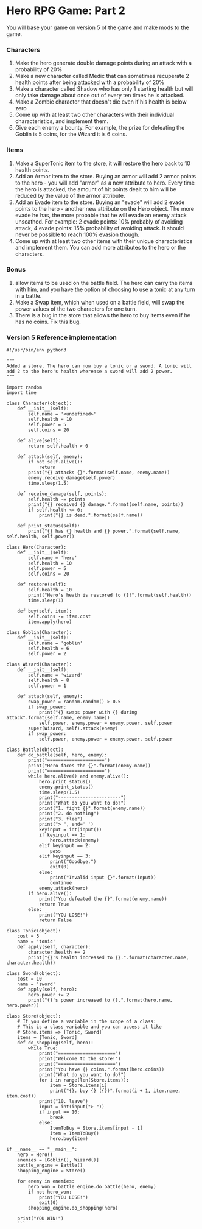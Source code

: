 # Hero RPG Game: Part 2

You will base your game on version 5 of the game and make mods to the game.

### Characters

1. Make the hero generate double damage points during an attack with a probability of 20%
2. Make a new character called Medic that can sometimes recuperate 2 health points after being attacked with a probability of 20%
3. Make a character called Shadow who has only 1 starting health but will only take damage about once out of every ten times he is attacked.
4. Make a Zombie character that doesn't die even if his health is below zero
5. Come up with at least two other characters with their individual characteristics, and implement them.
6. Give each enemy a bounty. For example, the prize for defeating the Goblin is 5 coins, for the Wizard it is 6 coins.

### Items

1. Make a SuperTonic item to the store, it will restore the hero back to 10 health points.
2. Add an Armor item to the store. Buying an armor will add 2 armor points to the hero - you will add "armor" as a new attribute to hero. Every time the hero is attacked, the amount of hit points dealt to him will be reduced by the value of the armor attribute.
3. Add an Evade item to the store. Buying an "evade" will add 2 evade points to the hero - another new attribute on the Hero object. The more evade he has, the more probable that he will evade an enemy attack unscathed. For example: 2 evade points: 10% probably of avoiding attack, 4 evade points: 15% probability of avoiding attack. It should never be possible to reach 100% evasion though.
4. Come up with at least two other items with their unique characteristics and implement them. You can add more attributes to the hero or the characters.

### Bonus

1. allow items to be used on the battle field. The hero can carry the items with him, and you have the option of choosing to use a tonic at any turn in a battle.
2. Make a Swap item, which when used on a battle field, will swap the power values of the two characters for one turn.
3. There is a bug in the store that allows the hero to buy items even if he has no coins. Fix this bug.

### Version 5 Reference implementation

```
#!/usr/bin/env python3

"""
Added a store. The hero can now buy a tonic or a sword. A tonic will add 2 to the hero's health wherease a sword will add 2 power.
"""

import random
import time

class Character(object):
    def __init__(self):
        self.name = '<undefined>'
        self.health = 10
        self.power = 5
        self.coins = 20

    def alive(self):
        return self.health > 0

    def attack(self, enemy):
        if not self.alive():
            return
        print("{} attacks {}".format(self.name, enemy.name))
        enemy.receive_damage(self.power)
        time.sleep(1.5)

    def receive_damage(self, points):
        self.health -= points
        print("{} received {} damage.".format(self.name, points))
        if self.health <= 0:
            print("{} is dead.".format(self.name))

    def print_status(self):
        print("{} has {} health and {} power.".format(self.name, self.health, self.power))

class Hero(Character):
    def __init__(self):
        self.name = 'hero'
        self.health = 10
        self.power = 5
        self.coins = 20

    def restore(self):
        self.health = 10
        print("Hero's heath is restored to {}!".format(self.health))
        time.sleep(1)

    def buy(self, item):
        self.coins -= item.cost
        item.apply(hero)

class Goblin(Character):
    def __init__(self):
        self.name = 'goblin'
        self.health = 6
        self.power = 2

class Wizard(Character):
    def __init__(self):
        self.name = 'wizard'
        self.health = 8
        self.power = 1

    def attack(self, enemy):
        swap_power = random.random() > 0.5
        if swap_power:
            print("{} swaps power with {} during attack".format(self.name, enemy.name))
            self.power, enemy.power = enemy.power, self.power
        super(Wizard, self).attack(enemy)
        if swap_power:
            self.power, enemy.power = enemy.power, self.power

class Battle(object):
    def do_battle(self, hero, enemy):
        print("=====================")
        print("Hero faces the {}".format(enemy.name))
        print("=====================")
        while hero.alive() and enemy.alive():
            hero.print_status()
            enemy.print_status()
            time.sleep(1.5)
            print("-----------------------")
            print("What do you want to do?")
            print("1. fight {}".format(enemy.name))
            print("2. do nothing")
            print("3. flee")
            print("> ", end=' ')
            keyinput = int(input())
            if keyinput == 1:
                hero.attack(enemy)
            elif keyinput == 2:
                pass
            elif keyinput == 3:
                print("Goodbye.")
                exit(0)
            else:
                print("Invalid input {}".format(input))
                continue
            enemy.attack(hero)
        if hero.alive():
            print("You defeated the {}".format(enemy.name))
            return True
        else:
            print("YOU LOSE!")
            return False

class Tonic(object):
    cost = 5
    name = 'tonic'
    def apply(self, character):
        character.health += 2
        print("{}'s health increased to {}.".format(character.name, character.health))

class Sword(object):
    cost = 10
    name = 'sword'
    def apply(self, hero):
        hero.power += 2
        print("{}'s power increased to {}.".format(hero.name, hero.power))

class Store(object):
    # If you define a variable in the scope of a class:
    # This is a class variable and you can access it like
    # Store.items => [Tonic, Sword]
    items = [Tonic, Sword]
    def do_shopping(self, hero):
        while True:
            print("=====================")
            print("Welcome to the store!")
            print("=====================")
            print("You have {} coins.".format(hero.coins))
            print("What do you want to do?")
            for i in range(len(Store.items)):
                item = Store.items[i]
                print("{}. buy {} ({})".format(i + 1, item.name, item.cost))
            print("10. leave")
            input = int(input("> "))
            if input == 10:
                break
            else:
                ItemToBuy = Store.items[input - 1]
                item = ItemToBuy()
                hero.buy(item)

if __name__ == "__main__":
    hero = Hero()
    enemies = [Goblin(), Wizard()]
    battle_engine = Battle()
    shopping_engine = Store()

    for enemy in enemies:
        hero_won = battle_engine.do_battle(hero, enemy)
        if not hero_won:
            print("YOU LOSE!")
            exit(0)
        shopping_engine.do_shopping(hero)

    print("YOU WIN!")
    ```